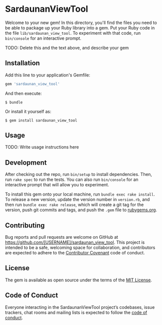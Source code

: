# SardaunanViewTool

Welcome to your new gem! In this directory, you'll find the files you need to be able to package up your Ruby library into a gem. Put your Ruby code in the file `lib/sardaunan_view_tool`. To experiment with that code, run `bin/console` for an interactive prompt.

TODO: Delete this and the text above, and describe your gem

## Installation

Add this line to your application's Gemfile:

```ruby
gem 'sardaunan_view_tool'
```

And then execute:

    $ bundle

Or install it yourself as:

    $ gem install sardaunan_view_tool

## Usage

TODO: Write usage instructions here

## Development

After checking out the repo, run `bin/setup` to install dependencies. Then, run `rake spec` to run the tests. You can also run `bin/console` for an interactive prompt that will allow you to experiment.

To install this gem onto your local machine, run `bundle exec rake install`. To release a new version, update the version number in `version.rb`, and then run `bundle exec rake release`, which will create a git tag for the version, push git commits and tags, and push the `.gem` file to [rubygems.org](https://rubygems.org).

## Contributing

Bug reports and pull requests are welcome on GitHub at https://github.com/[USERNAME]/sardaunan_view_tool. This project is intended to be a safe, welcoming space for collaboration, and contributors are expected to adhere to the [Contributor Covenant](http://contributor-covenant.org) code of conduct.

## License

The gem is available as open source under the terms of the [MIT License](https://opensource.org/licenses/MIT).

## Code of Conduct

Everyone interacting in the SardaunanViewTool project’s codebases, issue trackers, chat rooms and mailing lists is expected to follow the [code of conduct](https://github.com/[USERNAME]/sardaunan_view_tool/blob/master/CODE_OF_CONDUCT.md).

